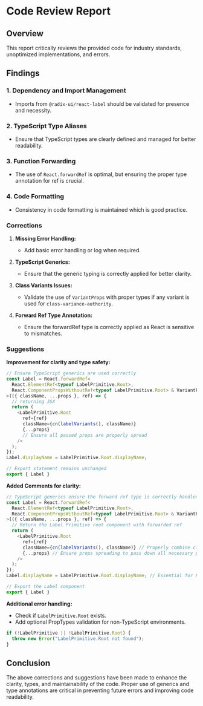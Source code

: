 # Code Review Report

## Overview
This report critically reviews the provided code for industry standards, unoptimized implementations, and errors.

## Findings

### 1. Dependency and Import Management
- Imports from `@radix-ui/react-label` should be validated for presence and necessity.
  
### 2. TypeScript Type Aliases
- Ensure that TypeScript types are clearly defined and managed for better readability.

### 3. Function Forwarding
- The use of `React.forwardRef` is optimal, but ensuring the proper type annotation for ref is crucial.

### 4. Code Formatting
- Consistency in code formatting is maintained which is good practice.

### Corrections

1. **Missing Error Handling:**
   - Add basic error handling or log when required.

2. **TypeScript Generics:**
   - Ensure that the generic typing is correctly applied for better clarity.

3. **Class Variants Issues:**
   - Validate the use of `VariantProps` with proper types if any variant is used for `class-variance-authority`.

4. **Forward Ref Type Annotation:**
   - Ensure the forwardRef type is correctly applied as React is sensitive to mismatches.

### Suggestions

**Improvement for clarity and type safety:**

```typescript
// Ensure TypeScript generics are used correctly
const Label = React.forwardRef<
  React.ElementRef<typeof LabelPrimitive.Root>, 
  React.ComponentPropsWithoutRef<typeof LabelPrimitive.Root> & VariantProps<typeof labelVariants>
>(({ className, ...props }, ref) => {
  // returning JSX
  return (
    <LabelPrimitive.Root
      ref={ref}
      className={cn(labelVariants(), className)}
      {...props}
      // Ensure all passed props are properly spread
    />
  );
});
Label.displayName = LabelPrimitive.Root.displayName;

// Export statement remains unchanged
export { Label }
```

**Added Comments for clarity:**
```typescript
// TypeScript generics ensure the forward ref type is correctly handled
const Label = React.forwardRef<
  React.ElementRef<typeof LabelPrimitive.Root>,
  React.ComponentPropsWithoutRef<typeof LabelPrimitive.Root> & VariantProps<typeof labelVariants>
>(({ className, ...props }, ref) => {
  // Return the Label Primitive root component with forwarded ref
  return (
    <LabelPrimitive.Root
      ref={ref}
      className={cn(labelVariants(), className)} // Properly combine className
      {...props} // Ensure props spreading to pass down all necessary props
    />
  );
});
Label.displayName = LabelPrimitive.Root.displayName; // Essential for React DevTools

// Export the Label component
export { Label }
```

**Additional error handling:**
- Check if `LabelPrimitive.Root` exists.
- Add optional PropTypes validation for non-TypeScript environments.

```typescript
if (!LabelPrimitive || !LabelPrimitive.Root) {
  throw new Error("LabelPrimitive.Root not found");
}
```

## Conclusion
The above corrections and suggestions have been made to enhance the clarity, types, and maintainability of the code. Proper use of generics and type annotations are critical in preventing future errors and improving code readability.